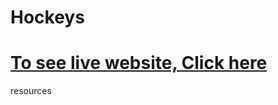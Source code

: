 # Hockeys

# [ To see live website, Click here](https://www.figma.com/file/oYDXrB8AmDf8NzeUtztSCT/Assignment-3-UI-Design?type=design&node-id=1%3A5&mode=design&t=QlGT7WmNH4hO3VjZ-1)


resources
